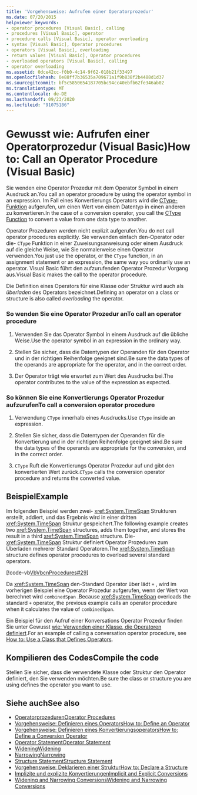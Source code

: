 ```yaml
---
title: 'Vorgehensweise: Aufrufen einer Operatorprozedur'
ms.date: 07/20/2015
helpviewer_keywords:
- operator procedures [Visual Basic], calling
- procedures [Visual Basic], operator
- procedure calls [Visual Basic], operator overloading
- syntax [Visual Basic], Operator procedures
- operators [Visual Basic], overloading
- return values [Visual Basic], Operator procedures
- overloaded operators [Visual Basic], calling
- operator overloading
ms.assetid: 0dce42cc-f0b0-4c14-9f62-018b21f33497
ms.openlocfilehash: 0e88ff7b36535a709671a1f9b838f2b4488d1d37
ms.sourcegitcommit: bf5c5850654187705bc94cc40ebfb62fe346ab02
ms.translationtype: MT
ms.contentlocale: de-DE
ms.lasthandoff: 09/23/2020
ms.locfileid: "91075186"
---
```

# <a name="how-to-call-an-operator-procedure-visual-basic"></a><span data-ttu-id="ac149-102">Gewusst wie: Aufrufen einer Operatorprozedur (Visual Basic)</span><span class="sxs-lookup"><span data-stu-id="ac149-102">How to: Call an Operator Procedure (Visual Basic)</span></span>

<span data-ttu-id="ac149-103">Sie wenden eine Operator Prozedur mit dem Operator Symbol in einem Ausdruck an.</span><span class="sxs-lookup"><span data-stu-id="ac149-103">You call an operator procedure by using the operator symbol in an expression.</span></span> <span data-ttu-id="ac149-104">Im Fall eines Konvertierungs Operators wird die [CType-Funktion](../../../language-reference/functions/ctype-function.md) aufgerufen, um einen Wert von einem Datentyp in einen anderen zu konvertieren.</span><span class="sxs-lookup"><span data-stu-id="ac149-104">In the case of a conversion operator, you call the [CType Function](../../../language-reference/functions/ctype-function.md) to convert a value from one data type to another.</span></span>  
  
 <span data-ttu-id="ac149-105">Operator Prozeduren werden nicht explizit aufgerufen.</span><span class="sxs-lookup"><span data-stu-id="ac149-105">You do not call operator procedures explicitly.</span></span> <span data-ttu-id="ac149-106">Sie verwenden einfach den-Operator oder die- `CType` Funktion in einer Zuweisungsanweisung oder einem Ausdruck auf die gleiche Weise, wie Sie normalerweise einen Operator verwenden.</span><span class="sxs-lookup"><span data-stu-id="ac149-106">You just use the operator, or the `CType` function, in an assignment statement or an expression, the same way you ordinarily use an operator.</span></span> <span data-ttu-id="ac149-107">Visual Basic führt den aufzurufenden Operator Prozedur Vorgang aus.</span><span class="sxs-lookup"><span data-stu-id="ac149-107">Visual Basic makes the call to the operator procedure.</span></span>  
  
 <span data-ttu-id="ac149-108">Die Definition eines Operators für eine Klasse oder Struktur wird auch als *überladen* des Operators bezeichnet.</span><span class="sxs-lookup"><span data-stu-id="ac149-108">Defining an operator on a class or structure is also called *overloading* the operator.</span></span>  
  
### <a name="to-call-an-operator-procedure"></a><span data-ttu-id="ac149-109">So wenden Sie eine Operator Prozedur an</span><span class="sxs-lookup"><span data-stu-id="ac149-109">To call an operator procedure</span></span>  
  
1. <span data-ttu-id="ac149-110">Verwenden Sie das Operator Symbol in einem Ausdruck auf die übliche Weise.</span><span class="sxs-lookup"><span data-stu-id="ac149-110">Use the operator symbol in an expression in the ordinary way.</span></span>  
  
2. <span data-ttu-id="ac149-111">Stellen Sie sicher, dass die Datentypen der Operanden für den Operator und in der richtigen Reihenfolge geeignet sind.</span><span class="sxs-lookup"><span data-stu-id="ac149-111">Be sure the data types of the operands are appropriate for the operator, and in the correct order.</span></span>  
  
3. <span data-ttu-id="ac149-112">Der Operator trägt wie erwartet zum Wert des Ausdrucks bei.</span><span class="sxs-lookup"><span data-stu-id="ac149-112">The operator contributes to the value of the expression as expected.</span></span>  
  
### <a name="to-call-a-conversion-operator-procedure"></a><span data-ttu-id="ac149-113">So können Sie eine Konvertierungs Operator Prozedur aufzurufen</span><span class="sxs-lookup"><span data-stu-id="ac149-113">To call a conversion operator procedure</span></span>  
  
1. <span data-ttu-id="ac149-114">Verwendung `CType` innerhalb eines Ausdrucks.</span><span class="sxs-lookup"><span data-stu-id="ac149-114">Use `CType` inside an expression.</span></span>  
  
2. <span data-ttu-id="ac149-115">Stellen Sie sicher, dass die Datentypen der Operanden für die Konvertierung und in der richtigen Reihenfolge geeignet sind.</span><span class="sxs-lookup"><span data-stu-id="ac149-115">Be sure the data types of the operands are appropriate for the conversion, and in the correct order.</span></span>  
  
3. <span data-ttu-id="ac149-116">`CType` Ruft die Konvertierungs Operator Prozedur auf und gibt den konvertierten Wert zurück.</span><span class="sxs-lookup"><span data-stu-id="ac149-116">`CType` calls the conversion operator procedure and returns the converted value.</span></span>  
  
## <a name="example"></a><span data-ttu-id="ac149-117">Beispiel</span><span class="sxs-lookup"><span data-stu-id="ac149-117">Example</span></span>  

 <span data-ttu-id="ac149-118">Im folgenden Beispiel werden zwei- <xref:System.TimeSpan> Strukturen erstellt, addiert, und das Ergebnis wird in einer dritten <xref:System.TimeSpan> Struktur gespeichert.</span><span class="sxs-lookup"><span data-stu-id="ac149-118">The following example creates two <xref:System.TimeSpan> structures, adds them together, and stores the result in a third <xref:System.TimeSpan> structure.</span></span> <span data-ttu-id="ac149-119">Die- <xref:System.TimeSpan> Struktur definiert Operator Prozeduren zum Überladen mehrerer Standard Operatoren.</span><span class="sxs-lookup"><span data-stu-id="ac149-119">The <xref:System.TimeSpan> structure defines operator procedures to overload several standard operators.</span></span>  
  
 [!code-vb[VbVbcnProcedures#29](~/samples/snippets/visualbasic/VS_Snippets_VBCSharp/VbVbcnProcedures/VB/Class1.vb#29)]  
  
 <span data-ttu-id="ac149-120">Da <xref:System.TimeSpan> den-Standard Operator über lädt `+` , wird im vorherigen Beispiel eine Operator Prozedur aufgerufen, wenn der Wert von berechnet wird `combinedSpan` .</span><span class="sxs-lookup"><span data-stu-id="ac149-120">Because <xref:System.TimeSpan> overloads the standard `+` operator, the previous example calls an operator procedure when it calculates the value of `combinedSpan`.</span></span>  
  
 <span data-ttu-id="ac149-121">Ein Beispiel für den Aufruf einer Konversations Operator Prozedur finden Sie unter Gewusst [wie: Verwenden einer Klasse, die Operatoren definiert](./how-to-use-a-class-that-defines-operators.md).</span><span class="sxs-lookup"><span data-stu-id="ac149-121">For an example of calling a conversation operator procedure, see [How to: Use a Class that Defines Operators](./how-to-use-a-class-that-defines-operators.md).</span></span>  
  
## <a name="compile-the-code"></a><span data-ttu-id="ac149-122">Kompilieren des Codes</span><span class="sxs-lookup"><span data-stu-id="ac149-122">Compile the code</span></span>  

 <span data-ttu-id="ac149-123">Stellen Sie sicher, dass die verwendete Klasse oder Struktur den Operator definiert, den Sie verwenden möchten.</span><span class="sxs-lookup"><span data-stu-id="ac149-123">Be sure the class or structure you are using defines the operator you want to use.</span></span>  
  
## <a name="see-also"></a><span data-ttu-id="ac149-124">Siehe auch</span><span class="sxs-lookup"><span data-stu-id="ac149-124">See also</span></span>

- [<span data-ttu-id="ac149-125">Operatorprozeduren</span><span class="sxs-lookup"><span data-stu-id="ac149-125">Operator Procedures</span></span>](./operator-procedures.md)
- [<span data-ttu-id="ac149-126">Vorgehensweise: Definieren eines Operators</span><span class="sxs-lookup"><span data-stu-id="ac149-126">How to: Define an Operator</span></span>](./how-to-define-an-operator.md)
- [<span data-ttu-id="ac149-127">Vorgehensweise: Definieren eines Konvertierungsoperators</span><span class="sxs-lookup"><span data-stu-id="ac149-127">How to: Define a Conversion Operator</span></span>](./how-to-define-a-conversion-operator.md)
- [<span data-ttu-id="ac149-128">Operator Statement</span><span class="sxs-lookup"><span data-stu-id="ac149-128">Operator Statement</span></span>](../../../language-reference/statements/operator-statement.md)
- [<span data-ttu-id="ac149-129">Widening</span><span class="sxs-lookup"><span data-stu-id="ac149-129">Widening</span></span>](../../../language-reference/modifiers/widening.md)
- [<span data-ttu-id="ac149-130">Narrowing</span><span class="sxs-lookup"><span data-stu-id="ac149-130">Narrowing</span></span>](../../../language-reference/modifiers/narrowing.md)
- [<span data-ttu-id="ac149-131">Structure Statement</span><span class="sxs-lookup"><span data-stu-id="ac149-131">Structure Statement</span></span>](../../../language-reference/statements/structure-statement.md)
- [<span data-ttu-id="ac149-132">Vorgehensweise: Deklarieren einer Struktur</span><span class="sxs-lookup"><span data-stu-id="ac149-132">How to: Declare a Structure</span></span>](../data-types/how-to-declare-a-structure.md)
- [<span data-ttu-id="ac149-133">Implizite und explizite Konvertierungen</span><span class="sxs-lookup"><span data-stu-id="ac149-133">Implicit and Explicit Conversions</span></span>](../data-types/implicit-and-explicit-conversions.md)
- [<span data-ttu-id="ac149-134">Widening and Narrowing Conversions</span><span class="sxs-lookup"><span data-stu-id="ac149-134">Widening and Narrowing Conversions</span></span>](../data-types/widening-and-narrowing-conversions.md)
